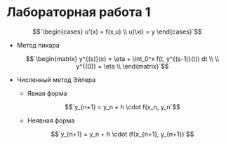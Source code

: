 # Лабораторная работа 1

$$`\begin{cases} u'(x) = f(x,u) \\ u(\xi) = y  \end{cases}`$$

* Метод пикара

    $$`\begin{matrix} y^{(s)}(x) = \eta + \int_0^x f(t, y^{(s-1)}(t)) dt \\ \\ y^{(0)} = \eta \\ \end{matrix}`$$

* Численный метод Эйлера
    - Явная форма

    $$`y_{n+1} = y_n + h \cdot f(x_n, y_n`$$

    - Неявная форма

    $$`y_{n+1} = y_n + h \cdot (f(x_{n+1}, y_{n+1})`$$

